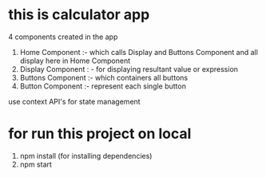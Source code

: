 # this is calculator app

4 components created in the app

1. Home Component :- which calls Display and Buttons Component and all display here in Home Component
2. Display Component : - for displaying resultant value or expression
3. Buttons Component :- which containers all buttons
4. Button Component :- represent each single button

use context API's for state management

# for run this project on local

1. npm install (for installing dependencies)
2. npm start
